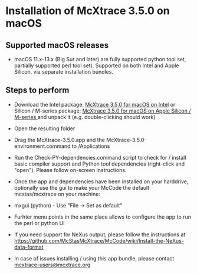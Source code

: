 # Installation of McXtrace 3.5.0 on macOS 

## Supported macOS releases
* macOS 11.x-13.x (Big Sur and later) are fully supported python tool set, partially
  supported perl tool set). Supported on both Intel and Apple Silicon,
  via separate installation bundles.

## Steps to perform

* Download the Intel package:
  [McXtrace 3.5.0 for macOS on Intel](https://download.mcxtrace.org/mcxtrace-3.5.0/mac/mcxtrace-mac_x86_64/mcxtrace-3.5.0_x86_64.tgz)
  or Silicon / M-series package:
  [McXtrace 3.5.0 for macOS on Apple Silicon / M-series ](https://download.mcxtrace.org/mcxtrace-3.5.0/mac/mcxtrace-mac_arm64/mcxtrace-3.5.0_arm64.tgz)
  and unpack it (e.g. double-clicking should work)

* Open the resulting folder

* Drag the McXtrace-3.5.0.app and the McXtrace-3.5.0-environment.command to
/Applications

* Run the Check-PY-dependencies.command script to check for / install
  basic compiler support and  Python tool dependencies (right-click and "open"). Please follow
  on-screen instructions. 
  
* Once the app and dependencies have been installed on your harddrive, optionally use the gui to make your McCode
the default mcstas/mcxtrace on your machine:
 * mxgui    (python) - Use "File -> Set as default"
 * Furhter menu points in the same place allows to configure the app to run the perl or python UI

* If you need support for NeXus output, please follow the instructions at 
  https://github.com/McStasMcXtrace/McCode/wiki/Install-the-NeXus-data-format
* In case of issues installing / using this app bundle, please contact mcxtrace-users@mcxtrace.org
